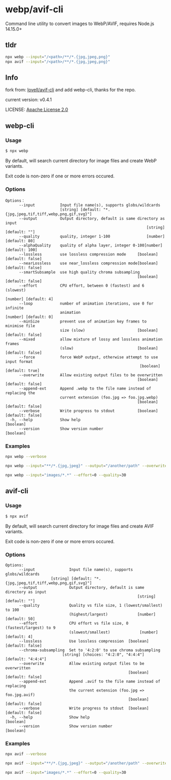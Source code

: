 # webp/avif-cli

Command line utility to convert images to WebP/AVIF, requires Node.js 14.15.0+


## tldr

```sh
npx webp --input="/<path>/**/*.{jpg,jpeg,png}"
npx avif --input="/<path>/**/*.{jpg,jpeg,png}"
```



## Info

fork from: [lovell/avif-cli](https://github.com/lovell/avif-cli) and add webp-cli, thanks for the repo.

current version: v0.4.1

LICENSE: [Apache License 2.0](https://github.com/lovell/avif-cli/blob/main/LICENSE)




## webp-cli

### Usage

```sh
$ npx webp
```

By default, will search current directory for image files and create WebP variants.

Exit code is non-zero if one or more errors occured.

### Options

```
Options：
      --input           Input file name(s), supports globs/wildcards
                        [string] [default: "*.{jpg,jpeg,tif,tiff,webp,png,gif,svg}"]
      --output          Output directory, default is same directory as input
                                                              [string] [default: ""]
      --quality         quality, integer 1-100                [number] [default: 80]
      --alphaQuality    quality of alpha layer, integer 0-100[number] [default: 100]
      --lossless        use lossless compression mode     [boolean] [default: false]
      --nearLossless    use near_lossless compression mode[boolean] [default: false]
      --smartSubsample  use high quality chroma subsampling
                                                          [boolean] [default: false]
      --effort          CPU effort, between 0 (fastest) and 6 (slowest)
                                                               [number] [default: 4]
      --loop            number of animation iterations, use 0 for infinite
                        animation                              [number] [default: 0]
      --minSize         prevent use of animation key frames to minimise file
                        size (slow)                       [boolean] [default: false]
      --mixed           allow mixture of lossy and lossless animation frames
                        (slow)                            [boolean] [default: false]
      --force           force WebP output, otherwise attempt to use input format
                                                           [boolean] [default: true]
      --overwrite       Allow existing output files to be overwritten
                                                          [boolean] [default: false]
      --append-ext      Append .webp to the file name instead of replacing the
                        current extension (foo.jpg => foo.jpg.webp)
                                                          [boolean] [default: false]
      --verbose         Write progress to stdout          [boolean] [default: false]
  -h, --help            Show help                                          [boolean]
      --version         Show version number                                [boolean]
```

### Examples

```sh
npx webp --verbose
```

```sh
npx webp --input="**/*.{jpg,jpeg}" --output="/another/path" --overwrite
```

```sh
npx webp --input="images/*.*" --effort=0 --quality=30
```



## avif-cli

### Usage

```sh
$ npx avif
```

By default, will search current directory for image files and create AVIF variants.

Exit code is non-zero if one or more errors occured.

### Options

```
Options:
      --input               Input file name(s), supports globs/wildcards
                    [string] [default: "*.{jpg,jpeg,tif,tiff,webp,png,gif,svg}"]
      --output              Output directory, default is same directory as input
                                                          [string] [default: ""]
      --quality             Quality vs file size, 1 (lowest/smallest) to 100
                            (highest/largest)             [number] [default: 50]
      --effort              CPU effort vs file size, 0 (fastest/largest) to 9
                            (slowest/smallest)             [number] [default: 4]
      --lossless            Use lossless compression  [boolean] [default: false]
      --chroma-subsampling  Set to '4:2:0' to use chroma subsampling
                         [string] [choices: "4:2:0", "4:4:4"] [default: "4:4:4"]
      --overwrite           Allow existing output files to be overwritten
                                                      [boolean] [default: false]
      --append-ext          Append .avif to the file name instead of replacing
                            the current extension (foo.jpg => foo.jpg.avif)
                                                      [boolean] [default: false]
      --verbose             Write progress to stdout  [boolean] [default: false]
  -h, --help                Show help                                  [boolean]
      --version             Show version number                        [boolean]
```

### Examples

```sh
npx avif --verbose
```

```sh
npx avif --input="**/*.{jpg,jpeg}" --output="/another/path" --overwrite
```

```sh
npx avif --input="images/*.*" --effort=0 --quality=30
```
